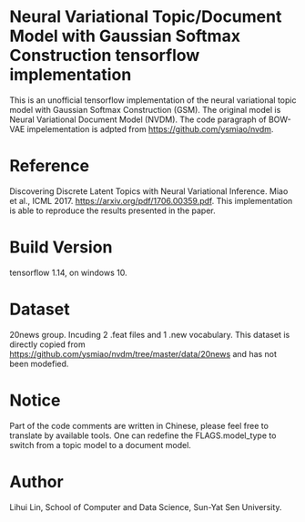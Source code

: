 # Neural Variational Topic/Document Model with Gaussian Softmax Construction tensorflow implementation
This is an unofficial tensorflow implementation of the neural variational topic model with Gaussian Softmax Construction (GSM). The original model is Neural Variational Document Model (NVDM). The code paragraph of BOW-VAE impelementation is adpted from https://github.com/ysmiao/nvdm. 

# Reference
Discovering Discrete Latent Topics with Neural Variational Inference. Miao et al., ICML 2017. https://arxiv.org/pdf/1706.00359.pdf.
This implementation is able to reproduce the results presented in the paper.

# Build Version
tensorflow 1.14, on windows 10.

# Dataset
20news group. Incuding 2 .feat files and 1 .new vocabulary. This dataset is directly copied from https://github.com/ysmiao/nvdm/tree/master/data/20news and has not been modefied.

# Notice
Part of the code comments are written in Chinese, please feel free to translate by available tools.
One can redefine the FLAGS.model_type to switch from a topic model to a document model.

# Author
Lihui Lin, School of Computer and Data Science, Sun-Yat Sen University.
